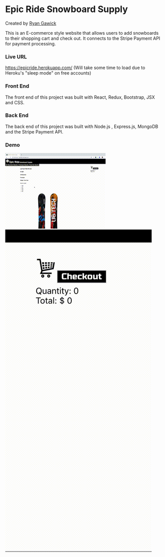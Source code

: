 # Epic Ride Snowboard Supply

Created by [Ryan Gawick](https://github.com/rgawick)

This is an E-commerce style website that allows users to add snowboards to their shopping cart and check out. It connects to the Stripe Payment API for payment processing.

### Live URL ###

https://epicride.herokuapp.com/   (Will take some time to load due to Heroku's "sleep mode" on free accounts)

### Front End ###

The front end of this project was built with React, Redux, Bootstrap, JSX and CSS.

### Back End ###

The back end of this project was built with Node.js , Express.js, MongoDB and the Stripe Payment API.

### Demo ###

![](epicride.gif) <br/>
![](checkout.gif)
